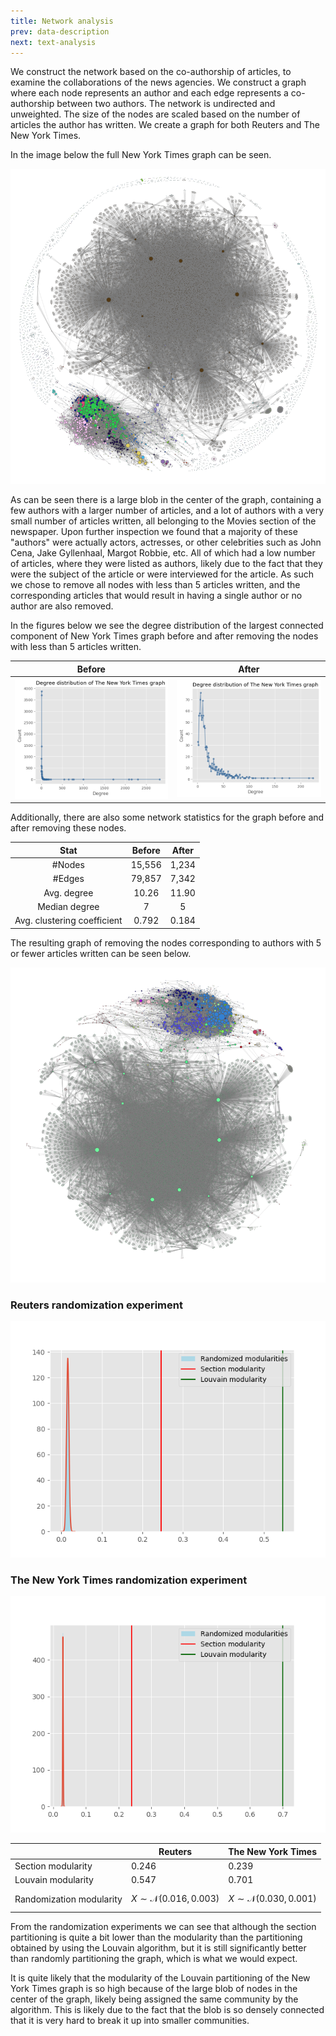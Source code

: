 ```yaml
---
title: Network analysis
prev: data-description
next: text-analysis
---
```


We construct the network based on the co-authorship of articles, to examine the collaborations of the news agencies.
We construct a graph where each node represents an author and each edge represents a co-authorship between two authors.
The network is undirected and unweighted. The size of the nodes are scaled based on the number of articles the author has written.
We create a graph for both Reuters and The New York Times.

In the image below the full New York Times graph can be seen.

![](/images/nyt0.png)

As can be seen there is a large blob in the center of the graph, containing a few authors with a larger number of articles,
and a lot of authors with a very small number of articles written, all belonging to the Movies section of the newspaper.
Upon further inspection we found that a majority of these "authors" were actually actors, actresses, or other celebrities
such as John Cena, Jake Gyllenhaal, Margot Robbie, etc. All of which had a low number of articles, where they were listed
as authors, likely due to the fact that they were the subject of the article or were interviewed for the article. As such we 
chose to remove all nodes with less than 5 articles written, and the corresponding articles that would result in having a 
single author or no author are also removed.

In the figures below we see the degree distribution of the largest connected component of New York Times graph before and
after removing the nodes with less than 5 articles written.

|               Before               |               After               |
|:----------------------------------:|:---------------------------------:|
| ![](/images/nyt_degree_before.png) | ![](/images/nyt_degree_after.png) |

Additionally, there are also some network statistics for the graph before and after removing these nodes.

|            Stat             |  Before  |   After   |
|:---------------------------:|:--------:|:---------:|
|           #Nodes            |  15,556  |   1,234   |
|           #Edges            |  79,857  |   7,342   |
|         Avg. degree         |  10.26   |   11.90   |
|        Median degree        |    7     |     5     |
| Avg. clustering coefficient |  0.792   |   0.184   |





The resulting graph of removing the nodes corresponding to authors with 5 or fewer articles written can be seen below.

![](/images/nyt1.png)

### Reuters randomization experiment

![](/images/reuters_mod.png)

### The New York Times randomization experiment

![](/images/nyt_mod.png)

|                          | Reuters                            | The New York Times                 |
|--------------------------|------------------------------------|------------------------------------|
| Section modularity       | 0.246                              | 0.239                              |
| Louvain modularity       | 0.547                              | 0.701                              |
| Randomization modularity | $$X\sim\mathcal{N}(0.016, 0.003)$$ | $$X\sim\mathcal{N}(0.030, 0.001)$$ |

From the randomization experiments we can see that although the section partitioning is quite a bit lower than the modularity than the partitioning
obtained by using the Louvain algorithm, but it is still significantly better than randomly partitioning the graph, which is what we would expect.


It is quite likely that the modularity of the Louvain partitioning of the New York Times graph is so high because of the 
large blob of nodes in the center of the graph, likely being assigned the same community by the algorithm. 
This is likely due to the fact that the blob is so densely connected that it is very hard to break it up into 
smaller communities.